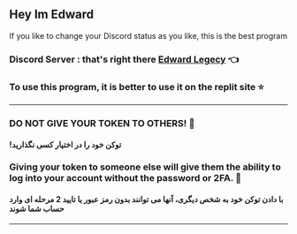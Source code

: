 ## Hey Im Edward

If you like to change your Discord status as you like, this is the best program

### Discord Server : that's right there [Edward Legecy](https://discord.gg/hTP2DaMCnD) 👈

### To use this program, it is better to use it on the replit site ⭐

---
### DO NOT GIVE YOUR TOKEN TO OTHERS! 👾
####    !توکن خود را در اختیار کسی نگذارید
### Giving your token to someone else will give them the ability to log into your account without the password or 2FA. 👾
####      با دادن توکن خود به شخص دیگری، آنها می توانند بدون رمز عبور یا تایید 2 مرحله ای وارد حساب شما شوند
---

</br>

